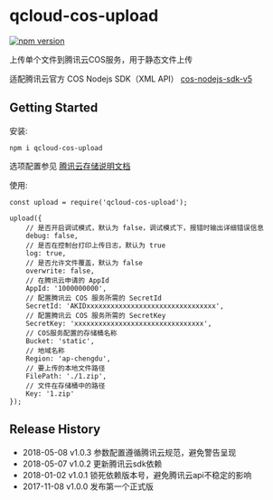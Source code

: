 # qcloud-cos-upload

[![npm version](https://badge.fury.io/js/qcloud-cos-upload.svg)](https://www.npmjs.com/package/qcloud-cos-upload)

上传单个文件到腾讯云COS服务，用于静态文件上传

适配腾讯云官方 COS Nodejs SDK（XML API） [cos-nodejs-sdk-v5](https://github.com/tencentyun/cos-nodejs-sdk-v5)

## Getting Started

安装:

```shell
npm i qcloud-cos-upload
```

选项配置参见 [腾讯云存储说明文档](https://cloud.tencent.com/document/product/436/8629)

使用:

```script
const upload = require('qcloud-cos-upload');

upload({
	// 是否开启调试模式，默认为 false，调试模式下，报错时输出详细错误信息
	debug: false,
	// 是否在控制台打印上传日志，默认为 true
	log: true,
	// 是否允许文件覆盖，默认为 false
	overwrite: false,
	// 在腾讯云申请的 AppId
	AppId: '1000000000',
	// 配置腾讯云 COS 服务所需的 SecretId
	SecretId: 'AKIDxxxxxxxxxxxxxxxxxxxxxxxxxxxxxxxx',
	// 配置腾讯云 COS 服务所需的 SecretKey
	SecretKey: 'xxxxxxxxxxxxxxxxxxxxxxxxxxxxxxxx',
	// COS服务配置的存储桶名称
	Bucket: 'static',
	// 地域名称
	Region: 'ap-chengdu',
	// 要上传的本地文件路径
	FilePath: './1.zip',
	// 文件在存储桶中的路径
	Key: '1.zip'
});
```

## Release History

 * 2018-05-08 v1.0.3 参数配置遵循腾讯云规范，避免警告呈现
 * 2018-05-07 v1.0.2 更新腾讯云sdk依赖
 * 2018-01-02 v1.0.1 锁死依赖版本号，避免腾讯云api不稳定的影响
 * 2017-11-08 v1.0.0 发布第一个正式版
